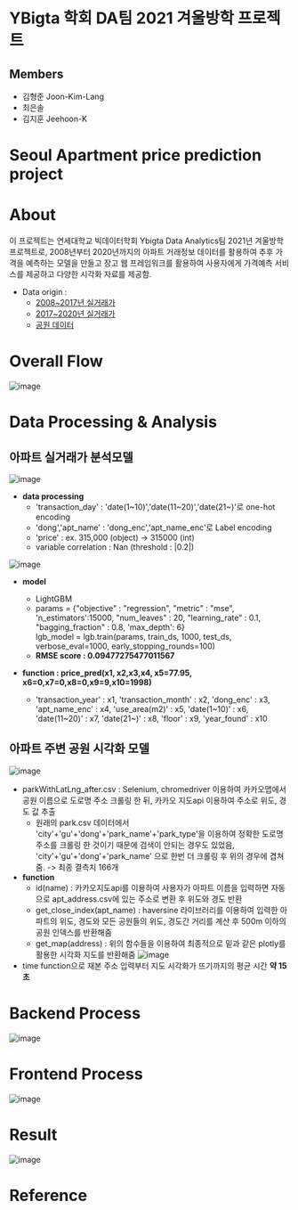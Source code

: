 # YBigta 학회 DA팀 2021 겨울방학 프로젝트
## Members
  * 김형준 Joon-Kim-Lang    
  * 최은솔   
  * 김지훈 Jeehoon-K 
# Seoul Apartment price prediction project

# About
  이 프로젝트는 연세대학교 빅데이터학회 Ybigta Data Analytics팀 2021년 겨울방학 프로젝트로,
  2008년부터 2020년까지의 아파트 거래정보 데이터를 활용하여 추후 가격을 예측하는 모델을 만들고
  장고 웹 프레임워크를 활용하여 사용자에게 가격예측 서비스를 제공하고 다양한 시각화 자료를
  제공함.   
     
  * Data origin :   
    * [2008~2017년 실거래가](https://dacon.io/competitions/official/21265/data/)   
    * [2017~2020년 실거래가](https://rt.molit.go.kr/)   
    * [공원 데이터](https://dacon.io/competitions/official/21265/data/)
  
# Overall Flow
![image](https://user-images.githubusercontent.com/61021101/106378798-ca274380-63ea-11eb-931a-56a303b5b3a6.png)

# Data Processing & Analysis
## 아파트 실거래가 분석모델
![image](https://user-images.githubusercontent.com/61021101/106378867-589bc500-63eb-11eb-970d-c880cc66b5ca.png)
* **data processing**   
  * 'transaction_day' : 'date(1\~10)','date(11\~20)','date(21~)'로 one-hot encoding   
  * 'dong','apt_name' : 'dong_enc','apt_name_enc'로 Label encoding   
  * 'price' : ex. 315,000 (object) -> 315000 (int)   
  * variable correlation : Nan (threshold : |0.2|)


![image](https://user-images.githubusercontent.com/61021101/106378868-5d607900-63eb-11eb-8cd6-350c5231d7f4.png)
* **model**   
  * LightGBM   
  * params = {"objective" : "regression", "metric" : "mse", 'n_estimators':15000,
              "num_leaves" : 20, "learning_rate" : 0.1, "bagging_fraction" : 0.8,
                'max_depth': 6}   
    lgb_model = lgb.train(params, train_ds, 1000, test_ds, verbose_eval=1000, early_stopping_rounds=100)
  * **RMSE score : 0.09477275477011567**   
     
* **function : price_pred(x1, x2,x3,x4, x5=77.95, x6=0,x7=0,x8=0,x9=9,x10=1998)**   
  * 'transaction_year' : x1, 'transaction_month' : x2, 'dong_enc' : x3, 'apt_name_enc' : x4, 'use_area(m2)' : x5, 'date(1\~10)' : x6, 'date(11\~20)' : x7, 'date(21~)' : x8, 'floor' : x9, 'year_found' : x10
## 아파트 주변 공원 시각화 모델    
![image](https://user-images.githubusercontent.com/67865191/107124336-b0a06300-68e6-11eb-9aec-3f675b9dd904.PNG)
* parkWithLatLng_after.csv : Selenium, chromedriver 이용하여 카카오맵에서 공원 이름으로 도로명 주소 크롤링 한 뒤, 카카오 지도api 이용하여 주소로 위도, 경도 값 추출   
  * 원래의 park.csv 데이터에서 'city'+'gu'+'dong'+'park_name'+'park_type'을 이용하여 정확한 도로명 주소를 크롤링 한 것이기 때문에 검색이 안되는 경우도 있었음, 'city'+'gu'+'dong'+'park_name' 으로 한번 더 크롤링 후 위의 경우에 겹쳐줌. -> 최종 결측치 166개   
* **function**
  * id(name) : 카카오지도api를 이용하여 사용자가 아파트 이름을 입력하면 자동으로 apt_address.csv에 있는 주소로 변환 후 위도와 경도 반환
  * get_close_index(apt_name) : haversine 라이브러리를 이용하여 입력한 아파트의 위도, 경도와 모든 공원들의 위도, 경도간 거리를 계산 후 500m 이하의 공원 인덱스를 반환해줌
  * get_map(address) : 위의 함수들을 이용하여 최종적으로 밑과 같은 plotly를 활용한 시각화 지도를 반환해줌
![image](https://user-images.githubusercontent.com/67865191/107124798-4210d480-68e9-11eb-9069-e456cf3efa7d.PNG)
* time function으로 재본 주소 입력부터 지도 시각화가 뜨기까지의 평균 시간 **약 15초**
# Backend Process

![image](https://user-images.githubusercontent.com/61021101/106378904-98fb4300-63eb-11eb-9d4f-0d1c3be15d13.png)

# Frontend Process

![image](https://user-images.githubusercontent.com/61021101/106378946-d790fd80-63eb-11eb-8be6-7c44502134d7.png)

# Result
![image](https://user-images.githubusercontent.com/61021101/106378988-2048b680-63ec-11eb-893d-4bca470a1197.png)

# Reference

